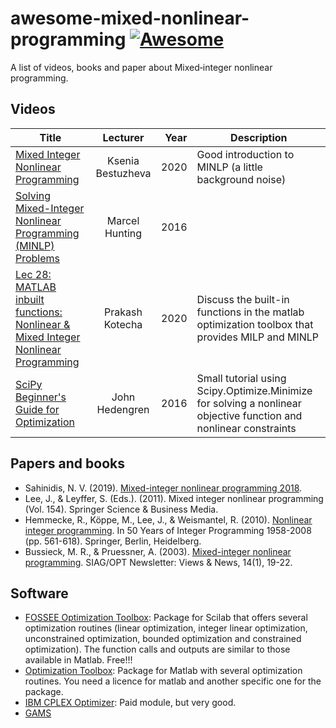 # awesome-mixed-nonlinear-programming [![Awesome](https://cdn.rawgit.com/sindresorhus/awesome/d7305f38d29fed78fa85652e3a63e154dd8e8829/media/badge.svg)](https://github.com/h3dema/awesome-mixed-nonlinear-programming)

A list of videos, books and paper about Mixed‑integer nonlinear programming.

## Videos

| Title | Lecturer | Year | Description |
|-------|:--------:|-----:|--------|
| [Mixed Integer Nonlinear Programming](https://www.youtube.com/watch?v=BRe8855C4BA) | Ksenia Bestuzheva | 2020 | Good introduction to MINLP (a little background noise) |
| [Solving Mixed-Integer Nonlinear Programming (MINLP) Problems]() | Marcel Hunting | 2016 |             |
| [Lec 28: MATLAB inbuilt functions: Nonlinear & Mixed Integer Nonlinear Programming](https://www.youtube.com/watch?v=my-J6YsMTSQ)  | Prakash Kotecha | 2020 | Discuss the built-in functions in the matlab optimization toolbox that provides MILP and MINLP |
| [SciPy Beginner's Guide for Optimization](https://www.youtube.com/watch?v=cXHvC_FGx24) | John Hedengren | 2016 | Small tutorial using Scipy.Optimize.Minimize for solving a nonlinear objective function and nonlinear constraints |

## Papers and books

* Sahinidis, N. V. (2019). [Mixed-integer nonlinear programming 2018](https://link.springer.com/article/10.1007/s11081-019-09438-1).
* Lee, J., & Leyffer, S. (Eds.). (2011). Mixed integer nonlinear programming (Vol. 154). Springer Science & Business Media.
* Hemmecke, R., Köppe, M., Lee, J., & Weismantel, R. (2010). [Nonlinear integer programming](https://arxiv.org/pdf/0906.5171). In 50 Years of Integer Programming 1958-2008 (pp. 561-618). Springer, Berlin, Heidelberg.
* Bussieck, M. R., & Pruessner, A. (2003). [Mixed-integer nonlinear programming](https://www.mat.univie.ac.at/~neum/glopt/mss/BusP03.pdf). SIAG/OPT Newsletter: Views & News, 14(1), 19-22.


## Software

* [FOSSEE Optimization Toolbox](https://scilab.in/fossee-scilab-toolbox/optimization-toolbox): Package for Scilab that offers several optimization routines (linear optimization, integer linear optimization, unconstrained optimization, bounded optimization and constrained optimization). The function calls and outputs are similar to those available in Matlab. Free!!!
* [Optimization Toolbox](https://nl.mathworks.com/products/optimization.html): Package for Matlab with several optimization routines. You need a licence for matlab and another specific one for the package.
* [IBM CPLEX Optimizer](https://www.ibm.com/analytics/cplex-optimizer): Paid module, but very good.
* [GAMS](https://www.gams.com/)



